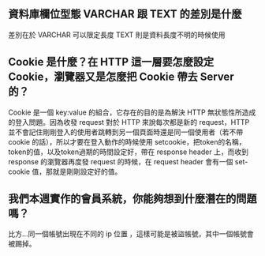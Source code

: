 ## 資料庫欄位型態 VARCHAR 跟 TEXT 的差別是什麼
差別在於 VARCHAR 可以限定長度 TEXT 則是資料長度不明的時候使用


## Cookie 是什麼？在 HTTP 這一層要怎麼設定 Cookie，瀏覽器又是怎麼把 Cookie 帶去 Server 的？
Cookie 是一個 key:value 的組合，它存在的目的是為解決 HTTP 無狀態性所造成的登入問題。因為收發 request 對於 HTTP 來說每次都是新的 request，HTTP 並不會記住剛剛登入的使用者跳轉到另一個頁面時還是同一個使用者（若不帶 cookie 的話），所以才要在登入動作的時候使用 setcookie，把token的名稱，token的值，以及token過期的時間設定好，帶在 response header 上，而收到 response 的瀏覽器再度發 request 的時候，在 request header 會有一個 set-cookie 值，那就是剛剛設定好的值。

## 我們本週實作的會員系統，你能夠想到什麼潛在的問題嗎？
比方...同一個帳號出現在不同的 ip 位置 ，這樣可能是被盜帳號，其中一個帳號會被踢掉。


